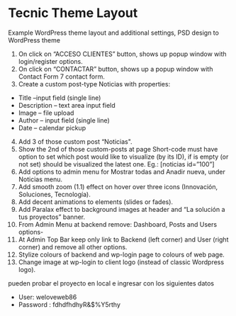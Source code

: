 # Tecnic Theme Layout

Example WordPress theme layout and additional settings, PSD design to WordPress theme

1. On click on “ACCESO CLIENTES” button, shows up popup window with login/register options.
2. On click on “CONTACTAR” button, shows up a popup window with Contact Form 7 contact form.
3. Create a custom post-type Noticias with properties:
- Title –input field (single line)
- Description – text area input field
- Image – file upload
- Author – input field (single line)
- Date – calendar pickup
4. Add 3 of those custom post “Noticias".
5. Show the 2nd of those custom-posts at page Short-code must have option to set which post would like to visualize (by its ID), if is empty (or not set) should be visualized the latest one. Eg.: [noticias id=”100”]
6. Add options to admin menu for Mostrar todas and Anadir nueva, under Noticias menu.
7. Add smooth zoom (1.1) effect on hover over three icons (Innovación, Soluciones, Tecnología).
8. Add decent animations to elements (slides or fades).
9. Add Paralax effect to background images at header and “La solución a tus proyectos” banner.
10. From Admin Menu at backend remove: Dashboard, Posts and Users options-
11. At Admin Top Bar keep only link to Backend (left corner) and User (right corner) and remove all other options.
12. Stylize colours of backend and wp-login page to colours of web page.
13. Change image at wp-login to client logo (instead of classic Wordpress logo).



pueden probar el proyecto en local e ingresar con los siguientes datos

- User: weloveweb86
- Password : fdhdfhdhyR&$%Y5rthy


